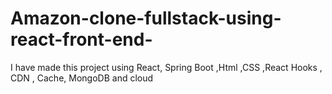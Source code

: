 # Amazon-clone-fullstack-using-react-front-end-
I have made this project using React, Spring Boot  ,Html ,CSS ,React Hooks , CDN , Cache, MongoDB and cloud
